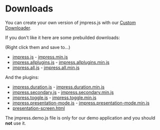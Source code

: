 # Downloads

You can create your own version of jmpress.js with our [Custom Downloader](#builder).

If you don't like it here are some prebuilded downloads:

(Right click them and save to...)

* [jmpress.js](../dist/jmpress.js) - [jmpress.min.js](../dist/jmpress.min.js)
* [jmpress.allplugins.js](../dist/jmpress.allplugins.js) - [jmpress.allplugins.min.js](../dist/jmpress.allplugins.min.js)
* [jmpress.all.js](../dist/jmpress.all.js) - [jmpress.all.min.js](../dist/jmpress.all.min.js)

And the plugins:

* [jmpress.duration.js](../dist/plugins/jmpress.duration.js) - [jmpress.duration.min.js](../dist/plugins/jmpress.duration.min.js)
* [jmpress.secondary.js](../dist/plugins/jmpress.secondary.js) - [jmpress.secondary.min.js](../dist/plugins/jmpress.secondary.min.js)
* [jmpress.toggle.js](../dist/plugins/jmpress.toggle.js) - [jmpress.toggle.min.js](../dist/plugins/jmpress.toggle.min.js)
* [jmpress.presentation-mode.js](../dist/plugins/jmpress.presentation-mode.js) - [jmpress.presentation-mode.min.js](../dist/plugins/jmpress.presentation-mode.min.js)
 * [presentation-screen.html](../presentation-screen.html)

The jmpress.demo.js file is only for our demo application and you should **not** use it.